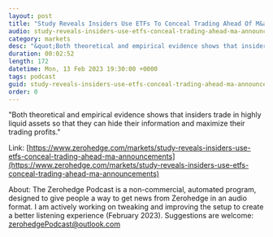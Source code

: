 ```yaml
---
layout: post
title: "Study Reveals Insiders Use ETFs To Conceal Trading Ahead Of M&amp;A Announcements"
audio: study-reveals-insiders-use-etfs-conceal-trading-ahead-ma-announcements-0
category: markets
desc: "&quot;Both theoretical and empirical evidence shows that insiders trade in highly liquid assets so that they can hide their information and maximize their trading profits.&quot; "
duration: 00:02:52
length: 172
datetime: Mon, 13 Feb 2023 19:30:00 +0000
tags: podcast
guid: study-reveals-insiders-use-etfs-conceal-trading-ahead-ma-announcements-0
order: 0
---
```

&quot;Both theoretical and empirical evidence shows that insiders trade in highly liquid assets so that they can hide their information and maximize their trading profits.&quot; 

Link: [https://www.zerohedge.com/markets/study-reveals-insiders-use-etfs-conceal-trading-ahead-ma-announcements](https://www.zerohedge.com/markets/study-reveals-insiders-use-etfs-conceal-trading-ahead-ma-announcements)

About: The Zerohedge Podcast is a non-commercial, automated program, designed to give people a way to get news from Zerohedge in an audio format.  I am actively working on tweaking and improving the setup to create a better listening experience (February 2023).  Suggestions are welcome: [zerohedgePodcast@outlook.com](mailto:zerohedgePodcast@outlook.com)